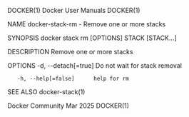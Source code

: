 DOCKER(1)							      Docker User Manuals							     DOCKER(1)

NAME
       docker-stack-rm - Remove one or more stacks

SYNOPSIS
       docker stack rm [OPTIONS] STACK [STACK...]

DESCRIPTION
       Remove one or more stacks

OPTIONS
       -d, --detach[=true]	Do not wait for stack removal

       -h, --help[=false]      help for rm

SEE ALSO
       docker-stack(1)

Docker Community							   Mar 2025								     DOCKER(1)
